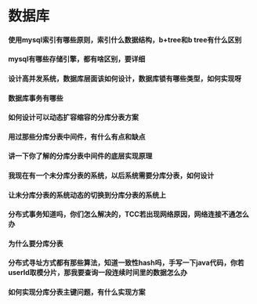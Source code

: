 # 数据库

#### 使用mysql索引有哪些原则，索引什么数据结构，b+tree和b tree有什么区别
#### mysql有哪些存储引擎，都有啥区别，要详细
#### 设计高并发系统，数据库层面该如何设计，数据库锁有哪些类型，如何实现呀
#### 数据库事务有哪些
#### 如何设计可以动态扩容缩容的分库分表方案
#### 用过那些分库分表中间件，有什么有点和缺点
#### 讲一下你了解的分库分表中间件的底层实现原理
#### 我现在有一个未分库分表的系统，以后系统需要分库分表，如何设计
#### 让未分库分表的系统动态的切换到分库分表的系统上
#### 分布式事务知道吗，你们怎么解决的，TCC若出现网络原因，网络连接不通怎么办
#### 为什么要分库分表
#### 分布式寻址方式都有那些算法，知道一致性hash吗，手写一下java代码，你若userId取模分片，那我要查询一段连续时间里的数据怎么办
#### 如何实现分库分表主键问题，有什么实现方案